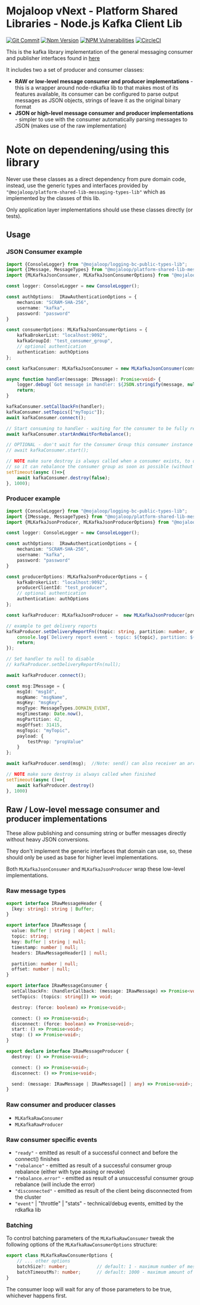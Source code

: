 # Mojaloop vNext - Platform Shared Libraries - Node.js Kafka Client Lib

[![Git Commit](https://img.shields.io/github/last-commit/mojaloop/platform-shared-lib.svg?style=flat)](https://github.com/mojaloop/platform-shared-lib/commits/master)
[![Npm Version](https://img.shields.io/npm/v/@mojaloop/platform-shared-lib-nodejs-kafka-client-lib.svg?style=flat)](https://www.npmjs.com/package/@mojaloop/platform-shared-lib-nodejs-kafka-client-lib)
[![NPM Vulnerabilities](https://img.shields.io/snyk/vulnerabilities/npm/@mojaloop/platform-shared-lib.svg?style=flat)](https://www.npmjs.com/package/@mojaloop/platform-shared-lib)
[![CircleCI](https://circleci.com/gh/mojaloop/platform-shared-lib.svg?style=svg)](https://circleci.com/gh/mojaloop/platform-shared-lib)

This is the kafka library implementation of the general messaging consumer and publisher interfaces found in [here](https://www.npmjs.com/package/@mojaloop/platform-shared-lib-messaging-types-lib)

It includes two a set of producer and consumer classes:
- **RAW or low-level message consumer and producer implementations** - this is a wrapper around node-rdkafka lib to that makes most of its features available, its consumer can be configured to parse output messages as JSON objects, strings of leave it as the original binary format
- **JSON or high-level message consumer and producer implementations** - simpler to use with the consumer automatically parsing messages to JSON (makes use of the raw implementation)

# Note on dependening/using this library
Never use these classes as a direct dependency from pure domain code, instead, use the generic types and interfaces provided by `"@mojaloop/platform-shared-lib-messaging-types-lib"` which as implemented by the classes of this lib.

Only application layer implementations should use these classes directly (or tests).

## Usage

### JSON Consumer example

```typescript
import {ConsoleLogger} from "@mojaloop/logging-bc-public-types-lib";
import {IMessage, MessageTypes} from "@mojaloop/platform-shared-lib-messaging-types-lib";
import {MLKafkaJsonConsumer, MLKafkaJsonConsumerOptions} from "@mojaloop/platform-shared-lib-nodejs-kafka-client-lib";

const logger: ConsoleLogger = new ConsoleLogger();

const authOptions:  IRawAuthenticationOptions = {
    mechanism: "SCRAM-SHA-256",
    username: "kafka",
    password: "password"
}

const consumerOptions: MLKafkaJsonConsumerOptions = {
    kafkaBrokerList: "localhost:9092",
    kafkaGroupId: "test_consumer_group",
    // optional authentication
    authentication: authOptions
};

const kafkaConsumer: MLKafkaJsonConsumer = new MLKafkaJsonConsumer(consumerOptions, logger);

async function handler(message: IMessage): Promise<void> {
    logger.debug(`Got message in handler: ${JSON.stringify(message, null, 2)}`);
    return;
}

kafkaConsumer.setCallbackFn(handler);
kafkaConsumer.setTopics(["myTopic"]);
await kafkaConsumer.connect();

// Start consuming to handler - waiting for the consumer to be fully rebalanced before proceeding
await kafkaConsumer.startAndWaitForRebalance();

// OPTIONAL - don't wait for the Consumer Group this consumer instance belongs to be rebalanced
// await kafkaConsumer.start();

// NOTE make sure destroy is always called when a consumer exists, to quickly inform the Kafka cluster,
// so it can rebalance the consumer group as soon as possible (without waiting for a timeout)
setTimeout(async ()=>{
    await kafkaConsumer.destroy(false);
}, 1000);
```

### Producer example

```typescript
import {ConsoleLogger} from "@mojaloop/logging-bc-public-types-lib";
import {IMessage, MessageTypes} from "@mojaloop/platform-shared-lib-messaging-types-lib";
import {MLKafkaJsonProducer, MLKafkaJsonProducerOptions} from "@mojaloop/platform-shared-lib-nodejs-kafka-client-lib";

const logger: ConsoleLogger = new ConsoleLogger();

const authOptions:  IRawAuthenticationOptions = {
    mechanism: "SCRAM-SHA-256",
    username: "kafka",
    password: "password"
}

const producerOptions: MLKafkaJsonProducerOptions = {
    kafkaBrokerList: "localhost:9092",
    producerClientId: "test_producer",
    // optional authentication
    authentication: authOptions
};

const kafkaProducer: MLKafkaJsonProducer =  new MLKafkaJsonProducer(producerOptions, logger);

// example to get delivery reports
kafkaProducer.setDeliveryReportFn((topic: string, partition: number, offset: number) => {
    console.log(`Delivery report event - topic: ${topic}, partition: ${partition}, offset: ${offset}`);
    return;
});

// Set handler to null to disable
// kafkaProducer.setDeliveryReportFn(null);

await kafkaProducer.connect();

const msg:IMessage = {
    msgId: "msgId",
    msgName: "msgName",
    msgKey: "msgKey",
    msgType: MessageTypes.DOMAIN_EVENT,
    msgTimestamp: Date.now(),
    msgPartition: 42,
    msgOffset: 31415,
    msgTopic: "myTopic",
    payload: {
        testProp: "propValue"
    }
};

await kafkaProducer.send(msg);  //Note: send() can also receiver an array of messages

// NOTE make sure destroy is always called when finished
setTimeout(async ()=>{
    await kafkaProducer.destroy()
}, 1000)
```

## Raw / Low-level message consumer and producer implementations

These allow publishing and consuming string or buffer messages directly without heavy JSON conversions.

They don't implement the generic interfaces that domain can use, so, these should only be used as base for higher level implementations.

Both `MLKafkaJsonConsumer` and `MLKafkaJsonProducer` wrap these low-level implementations.

### Raw message types
```typescript
export interface IRawMessageHeader {
  [key: string]: string | Buffer;
}

export interface IRawMessage {
  value: Buffer | string | object | null;
  topic: string;
  key: Buffer | string | null;
  timestamp: number | null;
  headers: IRawMessageHeader[] | null;

  partition: number | null;
  offset: number | null;
}

export interface IRawMessageConsumer {
  setCallbackFn: (handlerCallback: (message: IRawMessage) => Promise<void>) => void;
  setTopics: (topics: string[]) => void;

  destroy: (force: boolean) => Promise<void>;

  connect: () => Promise<void>;
  disconnect: (force: boolean) => Promise<void>;
  start: () => Promise<void>;
  stop: () => Promise<void>;
}

export declare interface IRawMessageProducer {
  destroy: () => Promise<void>;

  connect: () => Promise<void>;
  disconnect: () => Promise<void>;

  send: (message: IRawMessage | IRawMessage[] | any) => Promise<void>;
}
```

### Raw consumer and producer classes
- `MLKafkaRawConsumer`
- `MLKafkaRawProducer`

### Raw consumer specific events

- `"ready"` - emitted as result of a successful connect and before the connect() finishes
- `"rebalance"` - emitted as result of a successful consumer group rebalance (either with type assing or revoke)
- `"rebalance.error"` - emitted as result of a unsuccessful consumer group rebalance (will include the error)
- `"disconnected"` - emitted as result of the client being disconnected from the cluster
- `"event"` | "throttle" | "stats" - technical/debug events, emitted by the rdkafka lib

### Batching
To control batching parameters of the `MLKafkaRawConsumer` tweak the following options of the `MLKafkaRawConsumerOptions` structure:

```typescript
export class MLKafkaRawConsumerOptions {
    // ... other options
    batchSize?: number;           // default: 1 - maximum number of messasges to wait for in each consume loop (if not timeout)
    batchTimeoutMs?: number;      // default: 1000 - maximum amount of time to wait for in each consume loop (if not bactch size reached)
}
```

The consumer loop will wait for any of those parameters to be true, whichever happens first.
